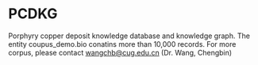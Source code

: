 # PCDKG
Porphyry copper deposit knowledge database and knowledge graph.
The entity coupus_demo.bio conatins more than 10,000 records.
For more corpus, please contact wangchb@cug.edu.cn (Dr. Wang, Chengbin)
